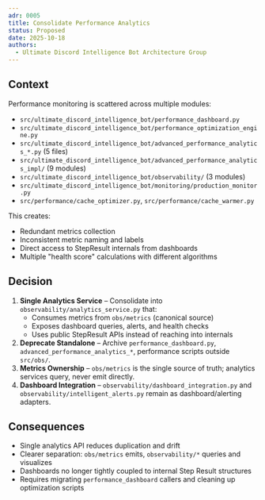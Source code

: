 ```yaml
---
adr: 0005
title: Consolidate Performance Analytics
status: Proposed
date: 2025-10-18
authors:
  - Ultimate Discord Intelligence Bot Architecture Group
---
```


## Context

Performance monitoring is scattered across multiple modules:

- `src/ultimate_discord_intelligence_bot/performance_dashboard.py`
- `src/ultimate_discord_intelligence_bot/performance_optimization_engine.py`
- `src/ultimate_discord_intelligence_bot/advanced_performance_analytics_*.py` (5 files)
- `src/ultimate_discord_intelligence_bot/advanced_performance_analytics_impl/` (9 modules)
- `src/ultimate_discord_intelligence_bot/observability/` (3 modules)
- `src/ultimate_discord_intelligence_bot/monitoring/production_monitor.py`
- `src/performance/cache_optimizer.py`, `src/performance/cache_warmer.py`

This creates:

- Redundant metrics collection
- Inconsistent metric naming and labels
- Direct access to StepResult internals from dashboards
- Multiple "health score" calculations with different algorithms

## Decision

1. **Single Analytics Service** – Consolidate into `observability/analytics_service.py` that:
   - Consumes metrics from `obs/metrics` (canonical source)
   - Exposes dashboard queries, alerts, and health checks
   - Uses public StepResult APIs instead of reaching into internals
2. **Deprecate Standalone** – Archive `performance_dashboard.py`, `advanced_performance_analytics_*`, performance scripts outside `src/obs/`.
3. **Metrics Ownership** – `obs/metrics` is the single source of truth; analytics services query, never emit directly.
4. **Dashboard Integration** – `observability/dashboard_integration.py` and `observability/intelligent_alerts.py` remain as dashboard/alerting adapters.

## Consequences

- Single analytics API reduces duplication and drift
- Clearer separation: `obs/metrics` emits, `observability/*` queries and visualizes
- Dashboards no longer tightly coupled to internal Step Result structures
- Requires migrating `performance_dashboard` callers and cleaning up optimization scripts
